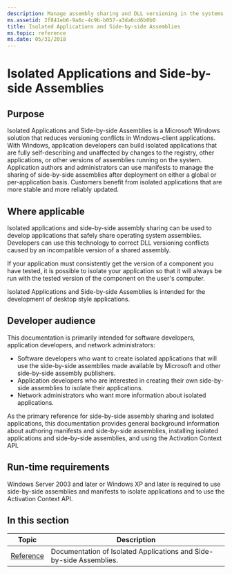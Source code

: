 ```yaml
---
description: Manage assembly sharing and DLL versioning in the systems side by side assembly store from programs. Write assembly manifests and self describing applications for assembly sharing and redirecting DLLs.
ms.assetid: 2f841eb6-9a6c-4c9b-b057-a3da6cd6b0b0
title: Isolated Applications and Side-by-side Assemblies
ms.topic: reference
ms.date: 05/31/2018
---
```


# Isolated Applications and Side-by-side Assemblies

## Purpose

Isolated Applications and Side-by-side Assemblies is a Microsoft Windows solution that reduces versioning conflicts in Windows-client applications. With Windows, application developers can build isolated applications that are fully self-describing and unaffected by changes to the registry, other applications, or other versions of assemblies running on the system. Application authors and administrators can use manifests to manage the sharing of side-by-side assemblies after deployment on either a global or per-application basis. Customers benefit from isolated applications that are more stable and more reliably updated.

## Where applicable

Isolated applications and side-by-side assembly sharing can be used to develop applications that safely share operating system assemblies. Developers can use this technology to correct DLL versioning conflicts caused by an incompatible version of a shared assembly.

If your application must consistently get the version of a component you have tested, it is possible to isolate your application so that it will always be run with the tested version of the component on the user's computer.

Isolated Applications and Side-by-side Assemblies is intended for the development of desktop style applications.

## Developer audience

This documentation is primarily intended for software developers, application developers, and network administrators:

-   Software developers who want to create isolated applications that will use the side-by-side assemblies made available by Microsoft and other side-by-side assembly publishers.
-   Application developers who are interested in creating their own side-by-side assemblies to isolate their applications.
-   Network administrators who want more information about isolated applications.

As the primary reference for side-by-side assembly sharing and isolated applications, this documentation provides general background information about authoring manifests and side-by-side assemblies, installing isolated applications and side-by-side assemblies, and using the Activation Context API.

## Run-time requirements

Windows Server 2003 and later or Windows XP and later is required to use side-by-side assemblies and manifests to isolate applications and to use the Activation Context API.

## In this section



| Topic                                                         | Description                                                                    |
|---------------------------------------------------------------|--------------------------------------------------------------------------------|
| [Reference](side-by-side-assemblies-reference.md)<br/> | Documentation of Isolated Applications and Side-by-side Assemblies.<br/> |



 

 

 




